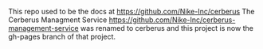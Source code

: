 This repo used to be the docs at https://github.com/Nike-Inc/cerberus
The Cerberus Managment Service https://github.com/Nike-Inc/cerberus-management-service was renamed to cerberus and this project is now the gh-pages branch of that project.
